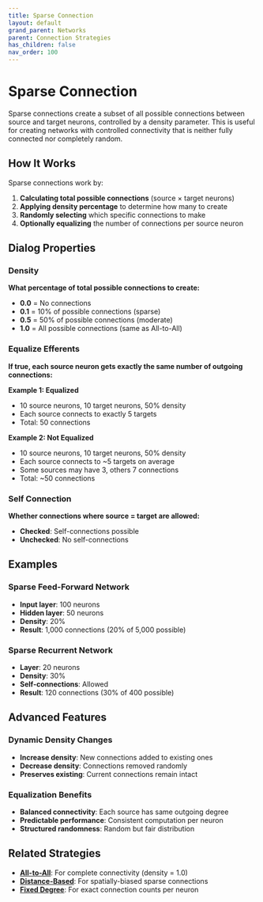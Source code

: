 ```yaml
---
title: Sparse Connection
layout: default
grand_parent: Networks
parent: Connection Strategies
has_children: false
nav_order: 100
---
```


# Sparse Connection

Sparse connections create a subset of all possible connections between source and target neurons, controlled by a density parameter. This is useful for creating networks with controlled connectivity that is neither fully connected nor completely random.

## How It Works

Sparse connections work by:
1. **Calculating total possible connections** (source × target neurons)
2. **Applying density percentage** to determine how many to create
3. **Randomly selecting** which specific connections to make
4. **Optionally equalizing** the number of connections per source neuron

## Dialog Properties

### Density
**What percentage of total possible connections to create:**
- **0.0** = No connections
- **0.1** = 10% of possible connections (sparse)
- **0.5** = 50% of possible connections (moderate)
- **1.0** = All possible connections (same as All-to-All)

### Equalize Efferents
**If true, each source neuron gets exactly the same number of outgoing connections:**

**Example 1: Equalized**
- 10 source neurons, 10 target neurons, 50% density
- Each source connects to exactly 5 targets
- Total: 50 connections

**Example 2: Not Equalized**
- 10 source neurons, 10 target neurons, 50% density  
- Each source connects to ~5 targets on average
- Some sources may have 3, others 7 connections
- Total: ~50 connections

### Self Connection
**Whether connections where source = target are allowed:**
- **Checked**: Self-connections possible
- **Unchecked**: No self-connections

## Examples

### Sparse Feed-Forward Network
- **Input layer**: 100 neurons
- **Hidden layer**: 50 neurons  
- **Density**: 20%
- **Result**: 1,000 connections (20% of 5,000 possible)

### Sparse Recurrent Network
- **Layer**: 20 neurons
- **Density**: 30%
- **Self-connections**: Allowed
- **Result**: 120 connections (30% of 400 possible)

## Advanced Features

### Dynamic Density Changes
- **Increase density**: New connections added to existing ones
- **Decrease density**: Connections removed randomly
- **Preserves existing**: Current connections remain intact

### Equalization Benefits
- **Balanced connectivity**: Each source has same outgoing degree
- **Predictable performance**: Consistent computation per neuron
- **Structured randomness**: Random but fair distribution

## Related Strategies

- **[All-to-All](allToAll)**: For complete connectivity (density = 1.0)
- **[Distance-Based](distanceBased)**: For spatially-biased sparse connections
- **[Fixed Degree](fixedDegree)**: For exact connection counts per neuron
